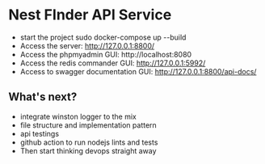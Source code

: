 # Nest FInder API Service

- start the project sudo docker-compose up --build
- Access the server: http://127.0.0.1:8800/
- Access the phpmyadmin GUI: http://localhost:8080
- Access the redis commander GUI: http://127.0.0.1:5992/
- Access to swagger documentation GUI: http://127.0.0.1:8800/api-docs/

## What's next?

- integrate winston logger to the mix
- file structure and implementation pattern
- api testings
- github action to run nodejs lints and tests
- Then start thinking devops straight away
